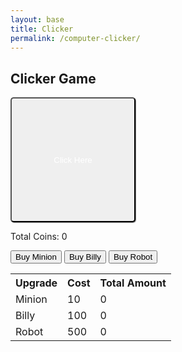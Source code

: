 ```yaml
---
layout: base
title: Clicker
permalink: /computer-clicker/
---
```


## Clicker Game

<style>
    .clicker {
        width: 200px;
        height: 200px;
        color: white;
        border-radius: 5px;
        box-shadow: 1px 1px 1px grey;
    }
</style>

<!-- Clicker Button-->
<button onclick="processClick()" class="clicker">Click Here</button>

<p id="total-coins">Total Coins: 0</p>

<button onclick="buyUpgrade('minion')">Buy Minion</button>
<button onclick="buyUpgrade('billy')">Buy Billy</button>
<button onclick="buyUpgrade('robot')">Buy Robot</button>

<table>
    <tr>
        <th>Upgrade</th>
        <th>Cost</th>
        <th>Total Amount</th>
    </tr>
    <tr>
        <td>Minion</td>
        <td id="minion-cost">10</td>
        <td id="total-minions">0</td>
    </tr>
    <tr>
        <td>Billy</td>
        <td id="billy-cost">100</td>
        <td id="total-billies">0</td>
    </tr>
    <tr>
        <td>Robot</td>
        <td id="robot-cost">500</td>
        <td id="total-robots">0</td>
    </tr>
</table>

<script>
    let totalCoins = 0;

    // Upgrades go here
    let minion = 0; 
    let minionCost = 10;

    let billy = 0;
    let billyCost = 100;

    let robot = 0;
    let robotCost = 500;

    // Add to total coins
    function processClick() {
        totalCoins++;
    };

    function buyUpgrade(upgrade) {
        switch(upgrade) {
            case "minion":
                if (totalCoins >= minionCost) {
                    // Add a minion
                    minion++;

                    // Subtract coins from cost
                    totalCoins -= minionCost;

                    // Increase minion cost
                    minionCost = 10 + (minion * minion)

                    // Update HTML Displays
                    document.getElementById("total-minions").innerHTML = `${minion}`;
                    document.getElementById("minion-cost").innerHTML = `${minionCost}`;
                }  
                break;

            case "billy":
                if (totalCoins >= billyCost) {
                    // Add a billy
                    billy++;

                    // Subtract coins from cost
                    totalCoins -= billyCost;
                    
                    // Increase billy cost
                    billyCost = 100 + (billy * billy * billy)

                    // Update HTML Displays
                    document.getElementById("total-billies").innerHTML = `${billy}`;
                    document.getElementById("billy-cost").innerHTML = `${billyCost}`;
                }
                break;

            case "robot":
                if (totalCoins >= robotCost) {
                    // Add a robot
                    robot++

                    // Subtract coins from cost
                    totalCoins -= robotCost;

                    // Increase robot cost
                    robotCost = 500 + (robot * robot * robot * robot)

                    // Update HTML Displays
                    document.getElementById("total-robots").innerHTML = `${robot}`;
                    document.getElementById("robot-cost").innerHTML = `${robotCost}`;
                }
                break;
        }
    }

    function applyUpgrades() {
        totalCoins += minion;
        totalCoins += billy * 3;
        totalCoins += robot * 5;
    }

    function updateTotalCoins() {
        document.getElementById("total-coins").innerHTML = `Total Coins: ${totalCoins}`;
    }

    setInterval(applyUpgrades, 1000);
    setInterval(updateTotalCoins, 10);
</script>